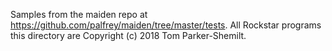 Samples from the maiden repo at https://github.com/palfrey/maiden/tree/master/tests.
All Rockstar programs this directory are Copyright (c) 2018 Tom Parker-Shemilt.
